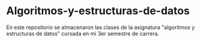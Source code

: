 # Algoritmos-y-estructuras-de-datos
En este repositorio se almacenaron las clases de la asignatura "algoritmos y estructuras de datos" cursada en mi 3er semestre de carrera.
